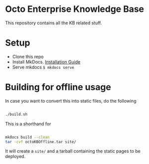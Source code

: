 # Octo Enterprise Knowledge Base #

This repository contains all the KB related stuff.

# Setup #

- Clone this repo
- Install MkDocs. [Installation Guide](http://www.mkdocs.org/#installation)
- Serve mkdocs `$ mkdocs serve`

# Building for offline usage #

In case you want to convert this into static files, do the following

```bash

./build.sh
```

This is a shorthand for

```bash

mkdocs build --clean
tar -cvf octoKBOffline.tar site/

```

It will create a `site/` and a tarball containing the static pages to be deployed.
